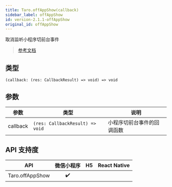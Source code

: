 ```yaml
---
title: Taro.offAppShow(callback)
sidebar_label: offAppShow
id: version-2.1.1-offAppShow
original_id: offAppShow
---
```


取消监听小程序切前台事件

> [参考文档](https://developers.weixin.qq.com/miniprogram/dev/api/base/app/app-event/wx.offAppShow.html)

## 类型

```tsx
(callback: (res: CallbackResult) => void) => void
```

## 参数

<table>
  <thead>
    <tr>
      <th>参数</th>
      <th>类型</th>
      <th>说明</th>
    </tr>
  </thead>
  <tbody>
    <tr>
      <td>callback</td>
      <td><code>(res: CallbackResult) =&gt; void</code></td>
      <td>小程序切前台事件的回调函数</td>
    </tr>
  </tbody>
</table>

## API 支持度

| API | 微信小程序 | H5 | React Native |
| :---: | :---: | :---: | :---: |
| Taro.offAppShow | ✔️ |  |  |
